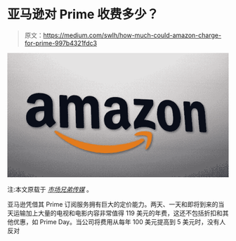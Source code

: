 # 亚马逊对 Prime 收费多少？

> 原文：<https://medium.com/swlh/how-much-could-amazon-charge-for-prime-997b4321fdc3>

![](img/4659dde42b30c015b8ba1411fc292932.png)

注:本文原载于 [*市场兄弟传媒*](https://marketbrothersmedia.com/how-much-could-amazon-charge-for-prime/) 。

亚马逊凭借其 Prime 订阅服务拥有巨大的定价能力。两天、一天和即将到来的当天运输加上大量的电视和电影内容非常值得 119 美元的年费，这还不包括折扣和其他优惠，如 Prime Day。当公司将费用从每年 100 美元提高到 5 美元时，没有人反对